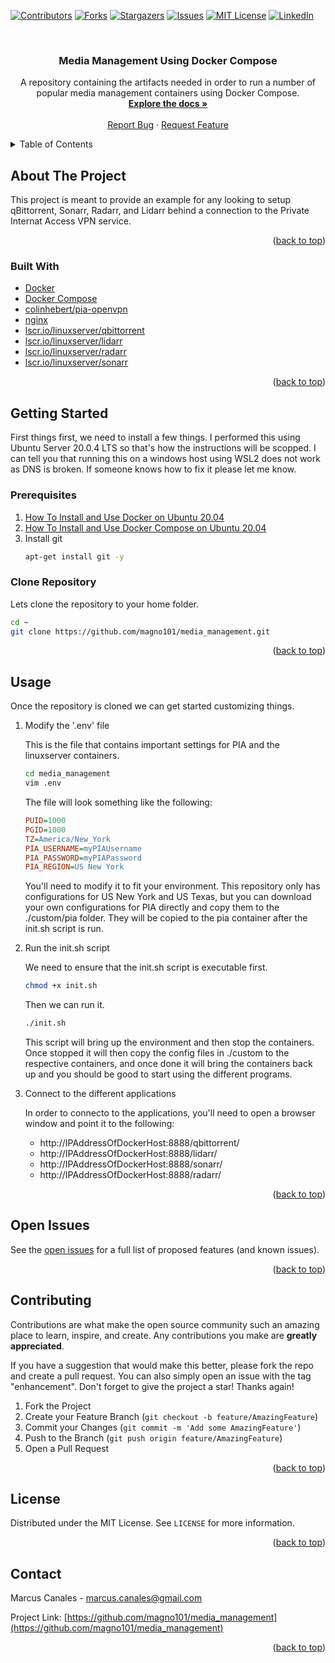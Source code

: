 <div id="top"></div>



<!-- PROJECT SHIELDS -->
<!--
*** I'm using markdown "reference style" links for readability.
*** Reference links are enclosed in brackets [ ] instead of parentheses ( ).
*** See the bottom of this document for the declaration of the reference variables
*** for contributors-url, forks-url, etc. This is an optional, concise syntax you may use.
*** https://www.markdownguide.org/basic-syntax/#reference-style-links
-->
[![Contributors][contributors-shield]][contributors-url]
[![Forks][forks-shield]][forks-url]
[![Stargazers][stars-shield]][stars-url]
[![Issues][issues-shield]][issues-url]
[![MIT License][license-shield]][license-url]
[![LinkedIn][linkedin-shield]][linkedin-url]


<!-- PROJECT LOGO -->
<br />
<div align="center">
<h3 align="center">Media Management Using Docker Compose</h3>

  <p align="center">
    A repository containing the artifacts needed in order to run a number of popular media management containers using Docker Compose.
    <br />
    <a href="https://github.com/magno101/media_management"><strong>Explore the docs »</strong></a>
    <br />
    <br />
    <a href="https://github.com/magno101/media_management/issues">Report Bug</a>
    ·
    <a href="https://github.com/magno101/media_management/issues">Request Feature</a>
  </p>
</div>



<!-- TABLE OF CONTENTS -->
<details>
  <summary>Table of Contents</summary>
  <ol>
    <li>
      <a href="#about-the-project">About The Project</a>
      <ul>
        <li><a href="#built-with">Built With</a></li>
      </ul>
    </li>
    <li>
      <a href="#getting-started">Getting Started</a>
      <ul>
        <li><a href="#prerequisites">Prerequisites</a></li>
        <li><a href="#clone-repository">Clone the Repository</a></li>
      </ul>
    </li>
    <li><a href="#usage">Usage</a></li>
    <li><a href="#open-issues">Open Issues</a></li>
    <li><a href="#contributing">Contributing</a></li>
    <li><a href="#license">License</a></li>
    <li><a href="#contact">Contact</a></li>
    <li><a href="#acknowledgments">Acknowledgments</a></li>
  </ol>
</details>



<!-- ABOUT THE PROJECT -->
## About The Project

This project is meant to provide an example for any looking to setup qBittorrent, Sonarr, Radarr, and Lidarr behind a connection to the Private Internat Access VPN service. 

<p align="right">(<a href="#top">back to top</a>)</p>



### Built With

* [Docker](https://www.docker.com/)
* [Docker Compose](https://docs.docker.com/compose/)
* [colinhebert/pia-openvpn](https://github.com/ColinHebert/pia-openvpn)
* [nginx](https://hub.docker.com/_/nginx)
* [lscr.io/linuxserver/qbittorrent](https://hub.docker.com/r/linuxserver/qbittorrent)
* [lscr.io/linuxserver/lidarr](https://hub.docker.com/r/linuxserver/lidarr)
* [lscr.io/linuxserver/radarr](https://hub.docker.com/r/linuxserver/radarr)
* [lscr.io/linuxserver/sonarr](https://hub.docker.com/r/linuxserver/sonarr)


<p align="right">(<a href="#top">back to top</a>)</p>



<!-- GETTING STARTED -->
## Getting Started

First things first, we need to install a few things. I performed this using Ubuntu Server 20.0.4 LTS so that's how the instructions will be scopped. I can tell you that running this on a windows host using WSL2 does not work as DNS is broken. If someone knows how to fix it please let me know.

### Prerequisites

1. [How To Install and Use Docker on Ubuntu 20.04](https://www.digitalocean.com/community/tutorials/how-to-install-and-use-docker-on-ubuntu-20-04)
2. [How To Install and Use Docker Compose on Ubuntu 20.04](https://www.digitalocean.com/community/tutorials/how-to-install-and-use-docker-compose-on-ubuntu-20-04)
3. Install git
   ```sh
   apt-get install git -y
   ```

### Clone Repository
Lets clone the repository to your home folder.

   ```sh
   cd ~
   git clone https://github.com/magno101/media_management.git
   ```

<p align="right">(<a href="#top">back to top</a>)</p>



<!-- USAGE EXAMPLES -->
## Usage

Once the repository is cloned we can get started customizing things.
1. Modify the '.env' file
   
   This is the file that contains important settings for PIA and the linuxserver containers.

   ```sh
   cd media_management
   vim .env
   ```

   The file will look something like the following:
   ```ini
   PUID=1000
   PGID=1000
   TZ=America/New_York
   PIA_USERNAME=myPIAUsername
   PIA_PASSWORD=myPIAPassword
   PIA_REGION=US New York
   ```
   You'll need to modify it to fit your environment. This repository only has configurations for US New York and US Texas, but you can download your own configurations for PIA directly and copy them to the ./custom/pia folder. They will be copied to the pia container after the init.sh script is run.

2. Run the init.sh script
   
   We need to ensure that the init.sh script is executable first.

   ```sh
   chmod +x init.sh
   ```

   Then we can run it.

   ```sh
   ./init.sh
   ```

   This script will bring up the environment and then stop the containers. Once stopped it will then copy the config files in ./custom to the respective containers, and once done it will bring the containers back up and you should be good to start using the different programs.

3. Connect to the different applications
   
   In order to connecto to the applications, you'll need to open a browser window and point it to the following:
   * http://IPAddressOfDockerHost:8888/qbittorrent/
   * http://IPAddressOfDockerHost:8888/lidarr/
   * http://IPAddressOfDockerHost:8888/sonarr/
   * http://IPAddressOfDockerHost:8888/radarr/


<p align="right">(<a href="#top">back to top</a>)</p>


## Open Issues

See the [open issues](https://github.com/magno101/media_management/issues) for a full list of proposed features (and known issues).

<p align="right">(<a href="#top">back to top</a>)</p>



<!-- CONTRIBUTING -->
## Contributing

Contributions are what make the open source community such an amazing place to learn, inspire, and create. Any contributions you make are **greatly appreciated**.

If you have a suggestion that would make this better, please fork the repo and create a pull request. You can also simply open an issue with the tag "enhancement".
Don't forget to give the project a star! Thanks again!

1. Fork the Project
2. Create your Feature Branch (`git checkout -b feature/AmazingFeature`)
3. Commit your Changes (`git commit -m 'Add some AmazingFeature'`)
4. Push to the Branch (`git push origin feature/AmazingFeature`)
5. Open a Pull Request

<p align="right">(<a href="#top">back to top</a>)</p>



<!-- LICENSE -->
## License

Distributed under the MIT License. See `LICENSE` for more information.

<p align="right">(<a href="#top">back to top</a>)</p>



<!-- CONTACT -->
## Contact

Marcus Canales - marcus.canales@gmail.com

Project Link: [https://github.com/magno101/media_management](https://github.com/magno101/media_management)

<p align="right">(<a href="#top">back to top</a>)</p>

<!-- MARKDOWN LINKS & IMAGES -->
<!-- https://www.markdownguide.org/basic-syntax/#reference-style-links -->
[contributors-shield]: https://img.shields.io/github/contributors/magno101/media_management.svg?style=for-the-badge
[contributors-url]: https://github.com/magno101/media_management/graphs/contributors
[forks-shield]: https://img.shields.io/github/forks/magno101/media_management.svg?style=for-the-badge
[forks-url]: https://github.com/magno101/media_management/network/members
[stars-shield]: https://img.shields.io/github/stars/magno101/media_management.svg?style=for-the-badge
[stars-url]: https://github.com/magno101/media_management/stargazers
[issues-shield]: https://img.shields.io/github/issues/magno101/media_management.svg?style=for-the-badge
[issues-url]: https://github.com/magno101/media_management/issues
[license-shield]: https://img.shields.io/github/license/magno101/media_management.svg?style=for-the-badge
[license-url]: https://github.com/magno101/media_management/blob/master/LICENSE.txt
[linkedin-shield]: https://img.shields.io/badge/-LinkedIn-black.svg?style=for-the-badge&logo=linkedin&colorB=555
[linkedin-url]: https://linkedin.com/in/marcuscanales